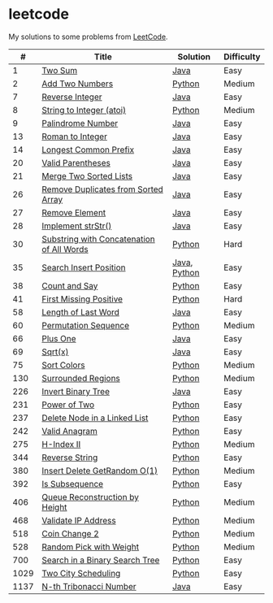 # leetcode

My solutions to some problems from [LeetCode](https://leetcode.com/problemset/all/).

| #    | Title                                                                                                                 | Solution                                                                                       | Difficulty |
| ---- | --------------------------------------------------------------------------------------------------------------------- | ---------------------------------------------------------------------------------------------- | ---------- |
| 1    | [Two Sum](https://leetcode.com/problems/two-sum/)                                                                     | [Java](./src/twoSum/TwoSum.java)                                                               | Easy       |
| 2    | [Add Two Numbers](https://leetcode.com/problems/add-two-numbers/)                                                     | [Python](./src/addTwoNumbers/add.py)                                                           | Medium     |
| 7    | [Reverse Integer](https://leetcode.com/problems/reverse-integer)                                                      | [Java](./src/reverseInteger/RevInt.java)                                                       | Easy       |
| 8    | [String to Integer (atoi)](https://leetcode.com/problems/string-to-integer-atoi/)                                     | [Python](./src/stringToInt/atoi.py)                                                            | Medium     |
| 9    | [Palindrome Number](https://leetcode.com/problems/palindrome-number)                                                  | [Java](./src/palindromeInteger/Palin.java)                                                     | Easy       |
| 13   | [Roman to Integer](https://leetcode.com/problems/roman-to-integer)                                                    | [Java](./src/romanToInteger/RomToInt.java)                                                     | Easy       |
| 14   | [Longest Common Prefix](https://leetcode.com/problems/longest-common-prefix)                                          | [Java](./src/longestCommonPrefix/Prefix.java)                                                  | Easy       |
| 20   | [Valid Parentheses](https://leetcode.com/problems/valid-parentheses)                                                  | [Java](./src/validParentheses/Brackets.java)                                                   | Easy       |
| 21   | [Merge Two Sorted Lists](https://leetcode.com/problems/merge-two-sorted-lists)                                        | [Java](./src/mergeSortedLists/Merge.java)                                                      | Easy       |
| 26   | [Remove Duplicates from Sorted Array](https://leetcode.com/problems/remove-duplicates-from-sorted-array)              | [Java](./src/removeDupSorted/Remove.java)                                                      | Easy       |
| 27   | [Remove Element](https://leetcode.com/problems/remove-element)                                                        | [Java](./src/removeElement/Remove.java)                                                        | Easy       |
| 28   | [Implement strStr()](https://leetcode.com/problems/implement-strstr/)                                                 | [Java](./src/implementStrStr/Implement.java)                                                   | Easy       |
| 30   | [Substring with Concatenation of All Words](https://leetcode.com/problems/substring-with-concatenation-of-all-words/) | [Python](./src/substringWordConcat/sub.py)                                                     | Hard       |
| 35   | [Search Insert Position](https://leetcode.com/problems/search-insert-position)                                        | [Java](./src/searchInsertPosition/Search.java), [Python](./src/searchInsertPosition/search.py) | Easy       |
| 38   | [Count and Say](https://leetcode.com/problems/count-and-say/)                                                         | [Python](./src/countAndSay/count.py)                                                           | Easy       |
| 41   | [First Missing Positive](https://leetcode.com/problems/first-missing-positive/)                                       | [Python](./src/firstMissingPositive/first.py)                                                  | Hard       |
| 58   | [Length of Last Word](https://leetcode.com/problems/length-of-last-word)                                              | [Java](./src/lengthOfLastWord/Word.java)                                                       | Easy       |
| 60   | [Permutation Sequence](https://leetcode.com/problems/permutation-sequence/)                                           | [Python](./src/permSequence/perm.py)                                                           | Medium     |
| 66   | [Plus One](https://leetcode.com/problems/plus-one)                                                                    | [Java](./src/plusOne/Plus.java)                                                                | Easy       |
| 69   | [Sqrt(x)](https://leetcode.com/problems/sqrtx)                                                                        | [Java](./src/sqrtX/Sqrt.java)                                                                  | Easy       |
| 75   | [Sort Colors](https://leetcode.com/problems/sort-colors/)                                                             | [Python](./src/sortColors/sort.py)                                                             | Medium     |
| 130  | [Surrounded Regions](https://leetcode.com/problems/surrounded-regions)                                                | [Python](./src/surroundedRegions/board.py)                                                     | Medium     |
| 226  | [Invert Binary Tree](https://leetcode.com/problems/invert-binary-tree/)                                               | [Java](./src/invertBinaryTree/Invert.java)                                                     | Easy       |
| 231  | [Power of Two](https://leetcode.com/problems/power-of-two/)                                                           | [Python](./src/powerOf2/power.py)                                                              | Easy       |
| 237  | [Delete Node in a Linked List](https://leetcode.com/problems/delete-node-in-a-linked-list/)                           | [Python](./src/deleteListNode/delete.py)                                                       | Easy       |
| 242  | [Valid Anagram](https://leetcode.com/problems/valid-anagram)                                                          | [Python](./src/validAnagram/ana.py)                                                            | Easy       |
| 275  | [H-Index II](https://leetcode.com/problems/h-index-ii/)                                                               | [Python](./src/hIndexII/index.py)                                                              | Medium     |
| 344  | [Reverse String](https://leetcode.com/problems/reverse-string/)                                                       | [Python](./src/reverseString/rev.py)                                                           | Easy       |
| 380  | [Insert Delete GetRandom O(1)](https://leetcode.com/problems/insert-delete-getrandom-o1/)                             | [Python](./src/insertDelecte/set.py)                                                           | Medium     |
| 392  | [Is Subsequence](https://leetcode.com/problems/is-subsequence/)                                                       | [Python](./src/isSubsequence/sub.py)                                                           | Easy       |
| 406  | [Queue Reconstruction by Height](https://leetcode.com/problems/queue-reconstruction-by-height)                        | [Python](./src/queueReconstruct/queue.py)                                                      | Medium     |
| 468  | [Validate IP Address](https://leetcode.com/problems/validate-ip-address/)                                             | [Python](./src/validateIP/ip.py)                                                               | Medium     |
| 518  | [Coin Change 2](https://leetcode.com/problems/coin-change-2/)                                                         | [Python](./src/coinChange2/change.py)                                                          | Medium     |
| 528  | [Random Pick with Weight](https://leetcode.com/problems/random-pick-with-weight/)                                     | [Python](./src/randomPickWeight/weights.py)                                                    | Medium     |
| 700  | [Search in a Binary Search Tree](https://leetcode.com/problems/search-in-a-binary-search-tree/)                       | [Python](./src/searchBST/search.py)                                                            | Easy       |
| 1029 | [Two City Scheduling](https://leetcode.com/problems/two-city-scheduling/)                                             | [Python](./src/twoCityScheduling/sched.py)                                                     | Easy       |
| 1137 | [N-th Tribonacci Number](https://leetcode.com/problems/n-th-tribonacci-number)                                        | [Java](./src/nthTribonacciNumber/Tribonacci.java)                                              | Easy       |
